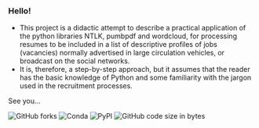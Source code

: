 ### Hello!
- This project is a didactic attempt to describe a practical application of the python libraries NTLK, pumbpdf and wordcloud, for processing resumes to be included in a list of descriptive profiles of jobs (vacancies) normally advertised in large circulation vehicles, or broadcast on the social networks.
- It is, therefore, a step-by-step approach, but it assumes that the reader has the basic knowledge of Python and some familiarity with the jargon used in the recruitment processes.

See you...

![GitHub forks](https://img.shields.io/github/forks/arbarbera/Curricula-Processing-Resumes?color=%2327FF01&label=Forks&logo=GITHUB&logoColor=%2327FF01&style=plastic)
![Conda](https://img.shields.io/conda/v/conda-forge/python?color=%2301FFF3&label=conda&logo=ANACONDA&logoColor=%2301FFF3&style=plastic)
![PyPI](https://img.shields.io/pypi/v/nine?color=%2323B8F9%20&logo=PyPI&logoColor=%2323B8F9%20&style=plastic)
![GitHub code size in bytes](https://img.shields.io/github/languages/code-size/arbarbera/Curricula-Processing-Resumes?color=%23FFC300&logo=GITHUB&logoColor=%23FFC300&style=plastic)
